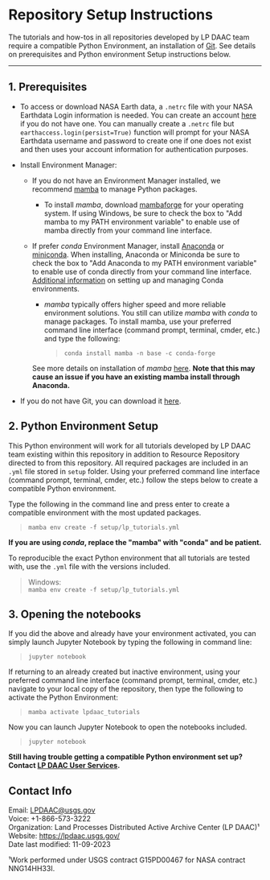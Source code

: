 # Repository Setup Instructions

The tutorials and how-tos in all repositories developed by LP DAAC team require a compatible Python Environment, an installation of [Git](https://git-scm.com/downloads). See details on prerequisites and Python environment Setup instructions below. 

---

## 1. Prerequisites

+ To access or download NASA Earth data, a `.netrc` file with your NASA Earthdata Login information is needed. You can create an account [here](https://urs.earthdata.nasa.gov/users/new) if you do not have one. You can manually create a `.netrc` file but `earthaccess.login(persist=True)` function will prompt for your NASA Earthdata username and password to create one if one does not exist and then uses your account information for  authentication purposes. 

+ Install Environment Manager:
  
  + If you do not have an Environment Manager installed, we recommend [mamba](https://mamba.readthedocs.io/en/latest/) to manage Python packages.
    + To install *mamba*, download [mambaforge](https://github.com/conda-forge/miniforge#mambaforge) for your operating system. If using Windows, be sure to check the box to "Add mamba to my PATH environment variable" to enable use of mamba directly from your command line interface. 
  

  + If prefer *conda* Environment Manager, install [Anaconda](https://www.anaconda.com/products/distribution) or [miniconda](https://docs.conda.io/en/latest/miniconda.html). When installing, Anaconda or Miniconda be sure to check the box to "Add Anaconda to my PATH environment variable" to enable use of conda directly from your command line interface. [Additional information](https://conda.io/docs/user-guide/tasks/manage-environments.html) on setting up and managing Conda environments.  

    + *mamba* typically offers higher speed and more reliable environment solutions. You still can utilize *mamba* with *conda* to manage packages. To install mamba, use your preferred command line interface (command prompt, terminal, cmder, etc.) and type the following:
        > `conda install mamba -n base -c conda-forge` 

    See more details on installation of *mamba* [here](https://mamba.readthedocs.io/en/latest/mamba-installation.html#mamba-install). 
    **Note that this may cause an issue if you have an existing mamba install through Anaconda.** 
    

+ If you do not have Git, you can download it [here](https://git-scm.com/downloads). 
 

## 2. Python Environment Setup  

This Python environment will work for all tutorials developed by LP DAAC team existing within this repository in addition to Resource Repository directed to from this repository.  All required packages are included in an `.yml` file stored in `setup` folder. Using your preferred command line interface (command prompt, terminal, cmder, etc.) follow the steps below to create a compatible Python environment.

Type the following in the command line and press enter to create a compatible environment with the most updated packages.
> `mamba env create -f setup/lp_tutorials.yml`  

**If you are using *conda*, replace the "mamba" with "conda" and be patient.**

To reproducible the exact Python environment that all tutorials are tested with, use the `.yml` file with the versions included.

> Windows:  
>   `mamba env create -f setup/lp_tutorials.yml` 


## 3. Opening the notebooks

If you did the above and already have your environment activated, you can simply launch Jupyter Notebook by typing the following in command line:

> `jupyter notebook`

If returning to an already created but inactive environment, using your preferred command line interface (command prompt, terminal, cmder, etc.) navigate to your local copy of the repository, then type the following to activate the Python Environment:

> `mamba activate lpdaac_tutorials`  

Now you can launch Jupyter Notebook to open the notebooks included.

> `jupyter notebook`  

**Still having trouble getting a compatible Python environment set up? Contact [LP DAAC User Services](https://lpdaac.usgs.gov/lpdaac-contact-us/).**  

## Contact Info  

Email: <LPDAAC@usgs.gov>  
Voice: +1-866-573-3222  
Organization: Land Processes Distributed Active Archive Center (LP DAAC)¹  
Website: <https://lpdaac.usgs.gov/>  
Date last modified: 11-09-2023  

¹Work performed under USGS contract G15PD00467 for NASA contract NNG14HH33I.  



